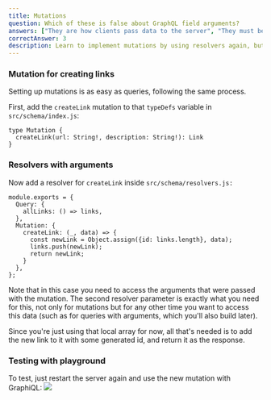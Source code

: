 ```yaml
---
title: Mutations
question: Which of these is false about GraphQL field arguments?
answers: ["They are how clients pass data to the server", "They must be included in the field schema definition", "They can be accessed inside resolvers", "Only mutation fields can have them"]
correctAnswer: 3
description: Learn to implement mutations by using resolvers again, but this time with arguments
---
```


### Mutation for creating links

Setting up mutations is as easy as queries, following the same process.

<Instruction>

First, add the `createLink` mutation to that `typeDefs` variable in `src/schema/index.js`:

```graphql(path=".../hackernews-graphql-js/src/schema/index.js")
type Mutation {
  createLink(url: String!, description: String!): Link
}
```

</Instruction>

### Resolvers with arguments

<Instruction>

Now add a resolver for `createLink` inside `src/schema/resolvers.js:`

```js{5-11}(path=".../hackernews-graphql-js/src/schema/resolvers.js")
module.exports = {
  Query: {
    allLinks: () => links,
  },
  Mutation: {
    createLink: (_, data) => {
      const newLink = Object.assign({id: links.length}, data);
      links.push(newLink);
      return newLink;
    }
  },
};
```

</Instruction>

Note that in this case you need to access the arguments that were passed with the mutation. The second resolver parameter is exactly what you need for this, not only for mutations but for any other time you want to access this data (such as for queries with arguments, which you'll also build later).

Since you're just using that local array for now, all that's needed is to add the new link to it with some generated id, and return it as the response.

### Testing with playground

To test, just restart the server again and use the new mutation with GraphiQL:
![](https://vtex.quip.com/-/blob/MYYAAAFJyue/6b0SQMfg1Wf5gNP6W0IyBQ)
